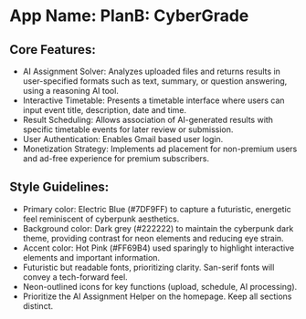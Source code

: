 # **App Name**: PlanB: CyberGrade

## Core Features:

- AI Assignment Solver: Analyzes uploaded files and returns results in user-specified formats such as text, summary, or question answering, using a reasoning AI tool.
- Interactive Timetable: Presents a timetable interface where users can input event title, description, date and time.
- Result Scheduling: Allows association of AI-generated results with specific timetable events for later review or submission.
- User Authentication: Enables Gmail based user login.
- Monetization Strategy: Implements ad placement for non-premium users and ad-free experience for premium subscribers.

## Style Guidelines:

- Primary color: Electric Blue (#7DF9FF) to capture a futuristic, energetic feel reminiscent of cyberpunk aesthetics. 
- Background color: Dark grey (#222222) to maintain the cyberpunk dark theme, providing contrast for neon elements and reducing eye strain.
- Accent color: Hot Pink (#FF69B4) used sparingly to highlight interactive elements and important information.
- Futuristic but readable fonts, prioritizing clarity. San-serif fonts will convey a tech-forward feel.
- Neon-outlined icons for key functions (upload, schedule, AI processing).
- Prioritize the AI Assignment Helper on the homepage. Keep all sections distinct.
